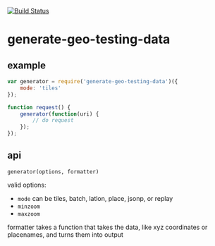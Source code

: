 [![Build Status](https://secure.travis-ci.org/mapbox/generate-geo-testing-data.png?branch=master)](http://travis-ci.org/mapbox/generate-geo-testing-data)

# generate-geo-testing-data

## example

```js
var generator = require('generate-geo-testing-data')({
    mode: 'tiles'
});

function request() {
    generator(function(uri) {
        // do request
    });
});
```

## api

`generator(options, formatter)`

valid options:

* `mode` can be tiles, batch, latlon, place, jsonp, or replay
* `minzoom`
* `maxzoom`

formatter takes a function that takes the data, like
xyz coordinates or placenames, and turns them into output
